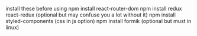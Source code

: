 install these before using
npm install react-router-dom
npm install redux react-redux (optional but may confuse you a lot without it)
npm install styled-components (css in js option)
npm install formik (optional but must in linux)
